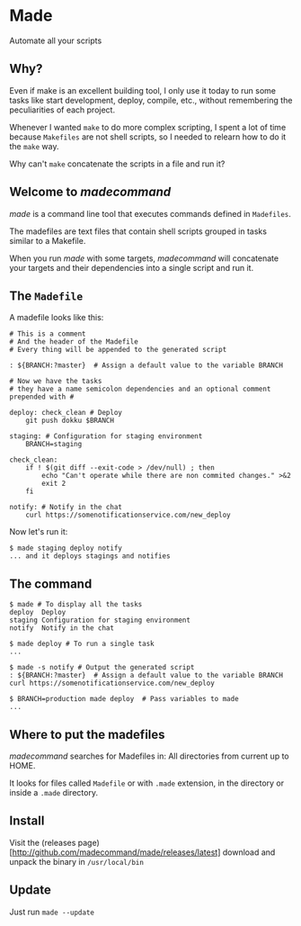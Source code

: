 # Made

Automate all your scripts

## Why?

Even if make is an excellent building tool, I only use it today to run some tasks like start development, deploy, compile, etc., without remembering the peculiarities of each project.

Whenever I wanted `make` to do more complex scripting, I spent a lot of time because `Makefiles` are not shell scripts, so I needed to relearn how to do it the `make` way.

Why can't `make` concatenate the scripts in a file and run it?

## Welcome to *madecommand*

*made* is a command line tool that executes commands defined in `Madefiles`.

The madefiles are text files that contain shell scripts grouped in tasks similar to a Makefile.

When you run *made* with some targets, *madecommand* will concatenate your targets and their dependencies into a single script and run it.

## The `Madefile`

A madefile looks like this:

```
# This is a comment
# And the header of the Madefile
# Every thing will be appended to the generated script

: ${BRANCH:?master}  # Assign a default value to the variable BRANCH

# Now we have the tasks
# they have a name semicolon dependencies and an optional comment prepended with #

deploy: check_clean # Deploy 
	git push dokku $BRANCH

staging: # Configuration for staging environment
	BRANCH=staging

check_clean:
	if ! $(git diff --exit-code > /dev/null) ; then
		echo "Can't operate while there are non commited changes." >&2
		exit 2
	fi 
  
notify: # Notify in the chat 
	curl https://somenotificationservice.com/new_deploy
```

Now let's run it:

```
$ made staging deploy notify
... and it deploys stagings and notifies
```


## The command

```shell
$ made # To display all the tasks
deploy  Deploy
staging Configuration for staging environment
notify  Notify in the chat

$ made deploy # To run a single task
...

$ made -s notify # Output the generated script
: ${BRANCH:?master}  # Assign a default value to the variable BRANCH
curl https://somenotificationservice.com/new_deploy

$ BRANCH=production made deploy  # Pass variables to made
...

```


## Where to put the madefiles

*madecommand* searches for Madefiles in:
All directories from current up to HOME.

It looks for files called `Madefile` or with `.made` extension, in the directory or inside a `.made` directory.

## Install

Visit the (releases page)[http://github.com/madecommand/made/releases/latest] download and unpack the binary in `/usr/local/bin`

## Update

Just run `made --update`





